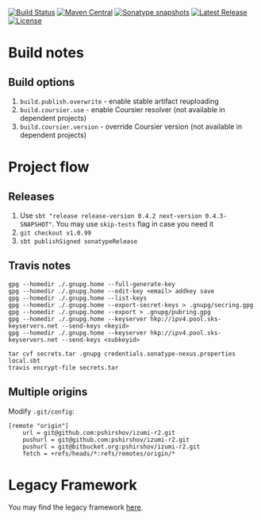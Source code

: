 [![Build Status](https://travis-ci.org/pshirshov/izumi-r2.svg?branch=develop)](https://travis-ci.org/pshirshov/izumi-r2)
[![Maven Central](https://img.shields.io/maven-central/v/com.github.pshirshov.izumi.r2/izumi-r2_2.12.svg)](http://search.maven.org/#search%7Cga%7C1%7Cg%3A%22com.github.pshirshov.izumi.r2%22)
[![Sonatype snapshots](https://img.shields.io/nexus/s/https/oss.sonatype.org/com.github.pshirshov.izumi.r2/izumi-r2_2.12.svg)](https://oss.sonatype.org/content/repositories/snapshots/com/github/pshirshov/izumi/r2/)
[![Latest Release](https://img.shields.io/github/tag/pshirshov/izumi-r2.svg)](https://github.com/pshirshov/izumi-r2/releases)
[![License](https://img.shields.io/github/license/pshirshov/izumi-r2.svg)](https://github.com/pshirshov/izumi-r2/blob/develop/LICENSE)

Build notes
===========

Build options
-------------

1. `build.publish.overwrite` - enable stable artifact reuploading
2. `build.coursier.use` - enable Coursier resolver (not available in dependent projects)
3. `build.coursier.version` - override Coursier version (not available in dependent projects)

Project flow
============

Releases
--------

1. Use `sbt "release release-version 0.4.2 next-version 0.4.3-SNAPSHOT"`. You may use `skip-tests` flag in case you need it
2. `git checkout v1.0.99`
3. `sbt publishSigned sonatypeRelease` 


Travis notes
------------

    gpg --homedir ./.gnupg.home --full-generate-key
    gpg --homedir ./.gnupg.home --edit-key <email> addkey save
    gpg --homedir ./.gnupg.home --list-keys
    gpg --homedir ./.gnupg.home --export-secret-keys > .gnupg/secring.gpg
    gpg --homedir ./.gnupg.home --export > .gnupg/pubring.gpg
    gpg --homedir ./.gnupg.home --keyserver hkp://ipv4.pool.sks-keyservers.net --send-keys <keyid>
    gpg --homedir ./.gnupg.home --keyserver hkp://ipv4.pool.sks-keyservers.net --send-keys <subkeyid>
    
    tar cvf secrets.tar .gnupg credentials.sonatype-nexus.properties local.sbt
    travis encrypt-file secrets.tar

Multiple origins
----------------

Modify `.git/config`:

    [remote "origin"]
        url = git@github.com:pshirshov/izumi-r2.git
        pushurl = git@github.com:pshirshov/izumi-r2.git
        pushurl = git@bitbucket.org:pshirshov/izumi-r2.git
        fetch = +refs/heads/*:refs/remotes/origin/*

Legacy Framework
================

You may find the legacy framework [here](https://github.com/pshirshov/izumi-legacy).
